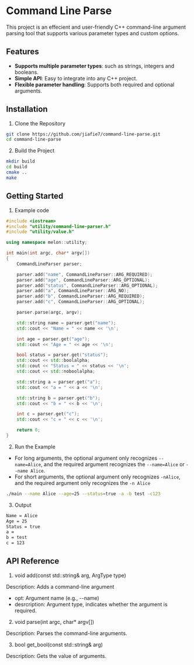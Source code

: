 # Command Line Parse

This project is an effecient and user-friendly C++ command-line argument parsing tool that supports various parameter types and custom options.

## Features

- **Supports multiple parameter types**: such as strings, integers and booleans.
- **Simple API**: Easy to integrate into any C++ project.
- **Flexible parameter handling**: Supports both required and optional arguments.

## Installation

1. Clone the Repository

```bash
git clone https://github.com/jiafie7/command-line-parse.git
cd command-line-parse
```

2. Build the Project

```bash
mkdir build
cd build
cmake ..
make
```

## Getting Started

1. Example code

```c++
#include <iostream>
#include "utility/command-line-parser.h"
#include "utility/value.h"

using namespace melon::utility;

int main(int argc, char* argv[])
{
    CommandLineParser parser;

    parser.add("name", CommandLineParser::ARG_REQUIRED);
    parser.add("age", CommandLineParser::ARG_OPTIONAL);
    parser.add("status", CommandLineParser::ARG_OPTIONAL);
    parser.add("a", CommandLineParser::ARG_NO);
    parser.add("b", CommandLineParser::ARG_REQUIRED);
    parser.add("c", CommandLineParser::ARG_OPTIONAL);

    parser.parse(argc, argv);

    std::string name = parser.get("name");
    std::cout << "Name = " << name << '\n';

    int age = parser.get("age");
    std::cout << "Age = " << age << '\n';

    bool status = parser.get("status");
    std::cout << std::boolalpha;
    std::cout << "Status = " << status << '\n';
    std::cout << std::noboolalpha;

    std::string a = parser.get("a");
    std::cout << "a = " << a << '\n';

    std::string b = parser.get("b");
    std::cout << "b = " << b << '\n';

    int c = parser.get("c");
    std::cout << "c = " << c << '\n';

    return 0;
}
```

2. Run the Example

- For long arguments, the optional argument only recognizes `--name=Alice`, and the required argument recognizes the `--name=Alice` or `--name Alice`.
- For short arguments, the optional argument only recognizes `-nAlice`, and the required argument only recognizes the `-n Alice`

```bash
./main --name Alice --age=25 --status=true -a -b test -c123
```

3. Output

```bash
Name = Alice
Age = 25
Status = true
a =
b = test
c = 123
```

## API Reference

1. void add(const std::string& arg, ArgType type)

Description: Adds a command-line argument

- opt: Argument name (e.g., --name)
- desrcription: Argument type, indicates whether the argument is required.

2. void parse(int argc, char\* argv[])

Description: Parses the command-line arguments.

3. bool get_bool(const std::string& arg)

Description: Gets the value of arguments.

